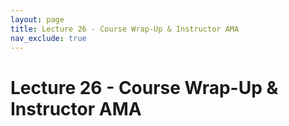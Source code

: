 ```yaml
---
layout: page
title: Lecture 26 - Course Wrap-Up & Instructor AMA
nav_exclude: true
---
```


# Lecture 26 - Course Wrap-Up & Instructor AMA

